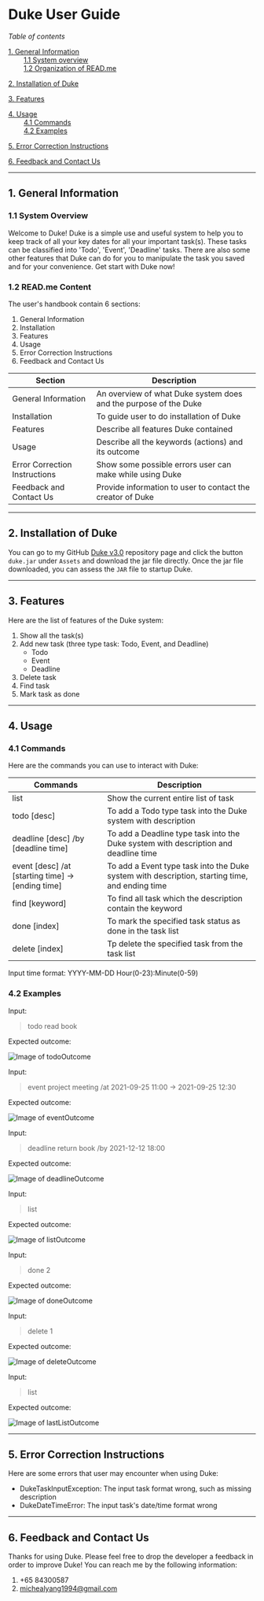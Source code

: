 # Duke User Guide

_Table of contents_

<a href="#1">1. General Information</a>
<br>
&nbsp;&nbsp;&nbsp;&nbsp;&nbsp;&nbsp;&nbsp;&nbsp;<a href="#1.1">1.1 System overview</a>
<br>
&nbsp;&nbsp;&nbsp;&nbsp;&nbsp;&nbsp;&nbsp;&nbsp;<a href="#1.2">1.2 Organization of READ.me</a>
<br>

<a href="#2">2. Installation of Duke</a>

<a href="#3">3. Features</a>

<a href="#4">4. Usage</a>
<br>
&nbsp;&nbsp;&nbsp;&nbsp;&nbsp;&nbsp;&nbsp;&nbsp;<a href="#4.1">4.1 Commands</a>
<br>
&nbsp;&nbsp;&nbsp;&nbsp;&nbsp;&nbsp;&nbsp;&nbsp;<a href="#4.2">4.2 Examples</a>
<br>

<a href="#5">5. Error Correction Instructions</a>

<a href="#6">6. Feedback and Contact Us</a>

---
## <a id="1">1. General Information</a>
### <a id="1.1">1.1 System Overview</a>
Welcome to Duke! Duke is a simple use and useful system to help you to keep track of all your key dates for all your important task(s). These tasks can be classified into 'Todo', 'Event', 'Deadline' tasks. There are also some other features that Duke can do for you to manipulate the task you saved and for your convenience. Get start with Duke now!

### <a id="1.2">1.2 READ.me Content</a>
The user's handbook contain 6 sections: 
1. General Information
2. Installation
3. Features
4. Usage
5. Error Correction Instructions
6. Feedback and Contact Us

Section | Description
--- | ---
General Information |  An overview of what Duke system does and the purpose of the Duke 
Installation | To guide user to do installation of Duke
Features | Describe all features Duke contained
Usage | Describe all the keywords (actions) and its outcome
Error Correction Instructions | Show some possible errors user can make while using Duke
Feedback and Contact Us | Provide information to user to contact the creator of Duke

---

## <a id="2">2. Installation of Duke </a>
You can go to my GitHub [Duke v3.0](https://github.com/YangShuogeng/ip/releases/tag/A-Release) repository page and click the button `duke.jar` under `Assets` and download the jar file directly. Once the jar file downloaded, you can assess the `JAR` file to startup Duke.

---

## <a id="3">3. Features </a>
Here are the list of features of the Duke system:
1. Show all the task(s)
2. Add new task (three type task: Todo, Event, and Deadline)
    - Todo
    - Event
    - Deadline
3. Delete task
4. Find task
5. Mark task as done

---

## <a id="4">4. Usage </a>
### <a id="4.1">4.1 Commands </a>

Here are the commands you can use to interact with Duke:

Commands | Description
--- | ---
list | Show the current entire list of task
todo [desc] | To add a Todo type task into the Duke system with description
deadline [desc] /by [deadline time] | To add a Deadline type task into the Duke system with description and deadline time
event [desc] /at [starting time] -> [ending time] | To add a Event type task into the Duke system with description, starting time, and ending time
find [keyword] | To find all task which the description contain the keyword
done [index] | To mark the specified task status as done in the task list
delete [index] | Tp delete the specified task from the task list

Input time format: YYYY-MM-DD Hour(0-23):Minute(0-59)

### <a id="4.2">4.2 Examples </a>
Input: 
> todo read book

Expected outcome:

![Image of todoOutcome](./GUI_output_todo_read_book.png)

 Input:
 > event project meeting /at 2021-09-25 11:00 -> 2021-09-25 12:30

Expected outcome:

![Image of eventOutcome](./GUI_output_event.png)

Input:
> deadline return book /by 2021-12-12 18:00

Expected outcome:

![Image of deadlineOutcome](./GUI_output_deadline.png)

Input:
> list

Expected outcome:

![Image of listOutcome](./GUI_output_list.png)

Input:
> done 2

Expected outcome:

![Image of doneOutcome](./GUI_output_done.png)

Input:
> delete 1

Expected outcome:

![Image of deleteOutcome](./GUI_output_delete.png)

Input:
> list

Expected outcome:

![Image of lastListOutcome](./GUI_list.png)

---

## <a id="5">5. Error Correction Instructions</a>

Here are some errors that user may encounter when using Duke:
- DukeTaskInputException: The input task format wrong, such as missing description
- DukeDateTimeError: The input task's date/time format wrong

---

## <a id="6">6. Feedback and Contact Us</a>
Thanks for using Duke. Please feel free to drop the developer a feedback in order to improve Duke!
You can reach me by the following information:
1. +65 84300587
2. michealyang1994@gmail.com


